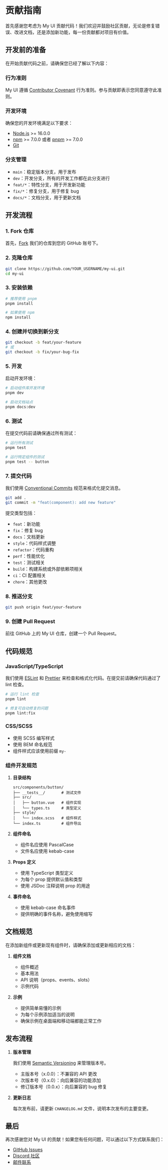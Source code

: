 # 贡献指南

首先感谢您考虑为 My UI 贡献代码！我们欢迎并鼓励社区贡献，无论是修复错误、改进文档，还是添加新功能，每一份贡献都对项目有价值。

## 开发前的准备

在开始贡献代码之前，请确保您已经了解以下内容：

### 行为准则

My UI 遵循 [Contributor Covenant](https://www.contributor-covenant.org/) 行为准则。参与贡献即表示您同意遵守此准则。

### 开发环境

确保您的开发环境满足以下要求：

- [Node.js](https://nodejs.org/) >= 16.0.0
- [npm](https://www.npmjs.com/) >= 7.0.0 或者 [pnpm](https://pnpm.io/) >= 7.0.0
- [Git](https://git-scm.com/)

### 分支管理

- `main`：稳定版本分支，用于发布
- `dev`：开发分支，所有的开发工作都在此分支进行
- `feat/*`：特性分支，用于开发新功能
- `fix/*`：修复分支，用于修复 bug
- `docs/*`：文档分支，用于更新文档

## 开发流程

### 1. Fork 仓库

首先，[Fork](https://github.com/my-ui/my-ui/fork) 我们的仓库到您的 GitHub 账号下。

### 2. 克隆仓库

```bash
git clone https://github.com/YOUR_USERNAME/my-ui.git
cd my-ui
```

### 3. 安装依赖

```bash
# 推荐使用 pnpm
pnpm install

# 如果使用 npm
npm install
```

### 4. 创建并切换到新分支

```bash
git checkout -b feat/your-feature
# 或
git checkout -b fix/your-bug-fix
```

### 5. 开发

启动开发环境：

```bash
# 启动组件库开发环境
pnpm dev

# 启动文档站点
pnpm docs:dev
```

### 6. 测试

在提交代码前请确保通过所有测试：

```bash
# 运行所有测试
pnpm test

# 运行特定组件的测试
pnpm test -- button
```

### 7. 提交代码

我们使用 [Conventional Commits](https://www.conventionalcommits.org/) 规范来格式化提交消息。

```bash
git add .
git commit -m "feat(component): add new feature"
```

提交类型包括：

- `feat`：新功能
- `fix`：修复 bug
- `docs`：文档更新
- `style`：代码样式调整
- `refactor`：代码重构
- `perf`：性能优化
- `test`：测试相关
- `build`：构建系统或外部依赖项相关
- `ci`：CI 配置相关
- `chore`：其他更改

### 8. 推送分支

```bash
git push origin feat/your-feature
```

### 9. 创建 Pull Request

前往 GitHub 上的 My UI 仓库，创建一个 Pull Request。

## 代码规范

### JavaScript/TypeScript

我们使用 [ESLint](https://eslint.org/) 和 [Prettier](https://prettier.io/) 来检查和格式化代码。在提交前请确保代码通过了 lint 检查。

```bash
# 运行 lint 检查
pnpm lint

# 修复可自动修复的问题
pnpm lint:fix
```

### CSS/SCSS

- 使用 SCSS 编写样式
- 使用 BEM 命名规范
- 组件样式应该使用前缀 `my-`

### 组件开发规范

1. **目录结构**

   ```
   src/components/button/
   ├── __tests__/       # 测试文件
   ├── src/
   │   ├── button.vue   # 组件实现
   │   └── types.ts     # 类型定义
   ├── style/
   │   └── index.scss   # 组件样式
   └── index.ts         # 组件导出
   ```

2. **组件命名**

   - 组件名应使用 PascalCase
   - 文件名应使用 kebab-case

3. **Props 定义**

   - 使用 TypeScript 类型定义
   - 为每个 prop 提供默认值和类型
   - 使用 JSDoc 注释说明 prop 的用途

4. **事件命名**

   - 使用 kebab-case 命名事件
   - 提供明确的事件名称，避免使用缩写

## 文档规范

在添加新组件或更新现有组件时，请确保添加或更新相应的文档：

1. **组件文档**

   - 组件概述
   - 基本用法
   - API 说明（props、events、slots）
   - 示例代码

2. **示例**

   - 提供简单易懂的示例
   - 为每个示例添加适当的说明
   - 确保示例在桌面端和移动端都能正常工作

## 发布流程

1. **版本管理**

   我们使用 [Semantic Versioning](https://semver.org/) 来管理版本号。

   - 主版本号（x.0.0）：不兼容的 API 更改
   - 次版本号（0.x.0）：向后兼容的功能添加
   - 修订版本号（0.0.x）：向后兼容的 bug 修复

2. **更新日志**

   每次发布前，请更新 `CHANGELOG.md` 文件，说明本次发布的主要变更。

## 最后

再次感谢您对 My UI 的贡献！如果您有任何问题，可以通过以下方式联系我们：

- [GitHub Issues](https://github.com/my-ui/my-ui/issues)
- [Discord 社区](https://discord.gg/my-ui)
- [邮件联系](mailto:support@my-ui.dev) 